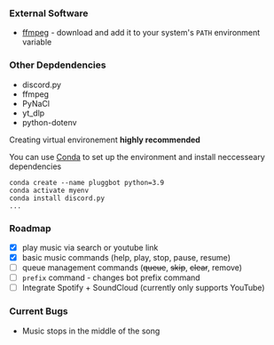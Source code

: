 ### External Software

- [ffmpeg](https://ffmpeg.org/download.html) - download and add it to your system's `PATH` environment variable

### Other Depdendencies

- discord.py
- ffmpeg
- PyNaCl
- yt_dlp
- python-dotenv

Creating virtual environement **highly recommended**

You can use [Conda](https://anaconda.org/anaconda/conda) to set up the environment and install neccesseary dependencies

```
conda create --name pluggbot python=3.9
conda activate myenv
conda install discord.py
...
```

### Roadmap

- [x] play music via search or youtube link
- [x] basic music commands (help, play, stop, pause, resume)
- [ ] queue management commands (~~queue~~, ~~skip~~, ~~clear~~, remove)
- [ ] `prefix` command - changes bot prefix command
- [ ] Integrate Spotify + SoundCloud (currently only supports YouTube)

### Current Bugs

- Music stops in the middle of the song
